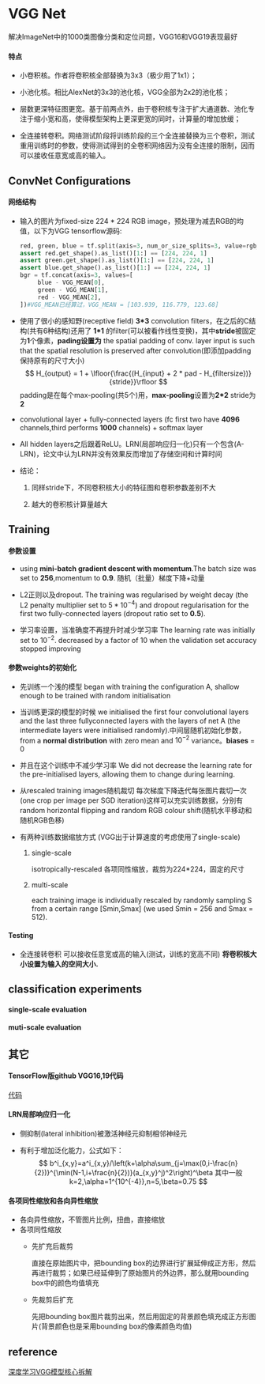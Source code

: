 # VGG Net

解决ImageNet中的1000类图像分类和定位问题，VGG16和VGG19表现最好

#### 特点

- 小卷积核。作者将卷积核全部替换为3x3（极少用了1x1）；

- 小池化核。相比AlexNet的3x3的池化核，VGG全部为2x2的池化核；
- 层数更深特征图更宽。基于前两点外，由于卷积核专注于扩大通道数、池化专注于缩小宽和高，使得模型架构上更深更宽的同时，计算量的增加放缓；
- 全连接转卷积。网络测试阶段将训练阶段的三个全连接替换为三个卷积，测试重用训练时的参数，使得测试得到的全卷积网络因为没有全连接的限制，因而可以接收任意宽或高的输入。

## ConvNet Configurations

#### 网络结构

- 输入的图片为fixed-size 224 * 224 RGB image，预处理为减去RGB的均值，以下为VGG tensorflow源码:

  ```python
  red, green, blue = tf.split(axis=3, num_or_size_splits=3, value=rgb_scaled)
  assert red.get_shape().as_list()[1:] == [224, 224, 1]
  assert green.get_shape().as_list()[1:] == [224, 224, 1]
  assert blue.get_shape().as_list()[1:] == [224, 224, 1]
  bgr = tf.concat(axis=3, values=[
       blue - VGG_MEAN[0],
       green - VGG_MEAN[1],
       red - VGG_MEAN[2],
  ])#VGG_MEAN已经算过，VGG_MEAN = [103.939, 116.779, 123.68]
  ```

- 使用了很小的感知野(receptive field) **3*3**  convolution filters，在之后的C结构(共有6种结构)还用了 **1*1** 的filter(可以被看作线性变换)，其中**stride**被固定为**1**个像素，**pading设置为** the spatial padding of conv. layer input is such that the spatial resolution is preserved after convolution(即添加padding保持原有的尺寸大小) 
  $$
  H_{output} = 1 + \lfloor{\frac{(H_{input} + 2 * pad - H_{filtersize})}{stride}}\rfloor
  $$
  padding是在每个max-pooling(共5个)用，**max-pooling**设置为**2*2** stride为**2**

- convolutional layer + fully-connected layers (fc first two have **4096** channels,third performs **1000** channels) + softmax layer

- All hidden layers之后跟着ReLU。LRN(局部响应归一化)只有一个包含(A-LRN)，论文中认为LRN并没有效果反而增加了存储空间和计算时间

- 结论：

  1. 同样stride下，不同卷积核大小的特征图和卷积参数差别不大

  2. 越大的卷积核计算量越大

## Training

#### 参数设置
- using **mini-batch gradient descent with momentum**.The batch size was set to **256**,momentum to **0.9**. 随机（批量）梯度下降+动量

- L2正则以及dropout. The training was regularised by weight decay (the L2 penalty multiplier set to $5*{10^{-4}}$) and dropout regularisation for the first two fully-connected layers (dropout ratio set to **0.5**).

- 学习率设置，当准确度不再提升时减少学习率 The learning rate was initially set to $10^{−2}$. decreased by a factor of 10 when the validation set accuracy stopped improving
#### 参数weights的初始化
- 先训练一个浅的模型 began with training the configuration A, shallow enough to be trained with random initialisation

- 当训练更深的模型的时候 we initialised the first four convolutional layers and the last three fullyconnected layers with the layers of net A (the intermediate layers were initialised randomly).中间层随机初始化参数，from a **normal distribution** with zero mean and $10^{-2}$ variance。**biases** = 0

- 并且在这个训练中不减少学习率 We did not decrease the learning rate for the pre-initialised layers, allowing them to change during learning.

- 从rescaled training images随机裁切 每次梯度下降迭代每张图片裁切一次(one crop per image per SGD iteration)这样可以充实训练数据，分别有random horizontal flipping and random RGB colour shift(随机水平移动和随机RGB色移)

- 有两种训练数据缩放方式 (VGG出于计算速度的考虑使用了single-scale)

  1. single-scale

     isotropically-rescaled 各项同性缩放，裁剪为224*224，固定的尺寸

  2. multi-scale 

     each training image is individually rescaled by randomly sampling S from a certain range [Smin,Smax] (we used Smin = 256 and Smax = 512).

#### Testing

- 全连接转卷积 可以接收任意宽或高的输入(测试，训练的宽高不同) **将卷积核大小设置为输入的空间大小.**

## classification experiments

#### single-scale evaluation

#### muti-scale evaluation


## 其它

#### TensorFlow版github VGG16,19代码

[代码](https://github.com/machrisaa/tensorflow-vgg)

#### LRN局部响应归一化

- 侧抑制(lateral inhibition)被激活神经元抑制相邻神经元

- 有利于增加泛化能力，公式如下：
  $$
  b^i_{x,y}=a^i_{x,y}/\left(k+\alpha\sum_{j=\max(0,i-\frac{n}{2})}^{\min(N-1,i+\frac{n}{2})}(a_{x,y}^j)^2\right)^\beta
  其中一般k=2,\alpha=1^{10^{-4}},n=5,\beta=0.75
  $$



#### 各项同性缩放和各向异性缩放

- 各向异性缩放，不管图片比例，扭曲，直接缩放
- 各项同性缩放
    - 先扩充后裁剪

      直接在原始图片中，把bounding box的边界进行扩展延伸成正方形，然后再进行裁剪；如果已经延伸到了原始图片的外边界，那么就用bounding box中的颜色均值填充

    - 先裁剪后扩充

      先把bounding box图片裁剪出来，然后用固定的背景颜色填充成正方形图片(背景颜色也是采用bounding box的像素颜色均值)
## reference

[深度学习VGG模型核心拆解](https://blog.csdn.net/qq_40027052/article/details/79015827)

